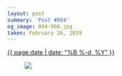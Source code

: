 ```yaml
---
layout: post
summary: 'Post #804'
og_image: 804-960.jpg
taken: February 26, 2019
---
```


<div class="post">
 <time>
  <a href="/804">
   {{ page.date | date: "%B %-d, %Y" }}
  </a>
 </time>
 <a href="/804">
  <figure data-taken="2/26/2019">
   <img sizes="(min-width: 700px) 50vw, calc(100vw - 2rem)" src="{{ site.assets_url }}/804-480.jpg" srcset="{{ site.assets_url }}/804-240.jpg 240w, {{ site.assets_url }}/804-480.jpg 480w, {{ site.assets_url }}/804-720.jpg 720w, {{ site.assets_url }}/804-960.jpg 960w"/>
  </figure>
 </a>
</div>
